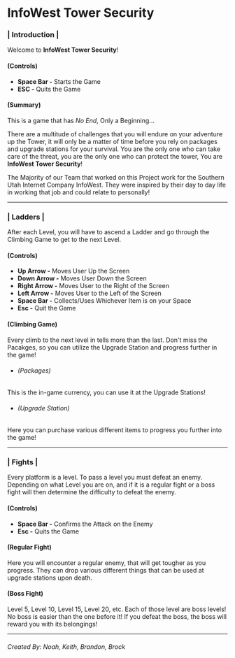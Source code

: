 # InfoWest Tower Security
### | Introduction |
Welcome to **InfoWest Tower Security**!

#### (Controls)
* **Space Bar  -** Starts the Game
* **ESC -** Quits the Game

#### (Summary)
This is a game that has *No End*, Only a Beginning...

There are a multitude of challenges that you will endure on your adventure up the Tower, it will only be a matter of time before you rely on packages and upgrade stations for your survival. You are the only one who can take care of the threat, you are the only one who can protect the tower, You are **InfoWest Tower Security**!

The Majority of our Team that worked on this Project work for the Southern Utah Internet Company InfoWest. They were inspired by their day to day life in working that job and could relate to personally!
***
### | Ladders |
After each Level, you will have to ascend a Ladder and go through the Climbing Game to get to the next Level.

#### (Controls)
* **Up Arrow  -** Moves User Up the Screen
* **Down Arrow -** Moves User Down the Screen
* **Right Arrow -** Moves User to the Right of the Screen
* **Left Arrow -** Moves User to the Left of the Screen
* **Space Bar -** Collects/Uses Whichever Item is on your Space
* **Esc -** Quit the Game

#### (Climbing Game)
Every climb to the next level in tells more than the last. Don't miss the Pacakges, so you can utilize the Upgrade Station and progress further in the game!
*  ###### *(Packages)*
  This is the in-game currency, you can use it at the Upgrade Stations!
*  ###### *(Upgrade Station)*
  Here you can purchase various different items to progress you further into  the game!
***
### | Fights |
Every platform is a level. To pass a level you must defeat an enemy. Depending on what Level you are on, and if it is a regular fight or a boss fight will then determine the difficulty to defeat the enemy. 

#### (Controls)
* **Space Bar -** Confirms the Attack on the Enemy
* **Esc -** Quits the Game

#### (Regular Fight)
Here you will encounter a regular enemy, that will get tougher as you progress. They can drop various different things that can be used at upgrade stations upon death.

#### (Boss Fight)
Level 5, Level 10, Level 15, Level 20, etc. Each of those level are boss levels! No boss is easier than the one before it! If you defeat the boss, the boss will reward you with its belongings! 
***


###### Created By: Noah, Keith, Brandon, Brock
